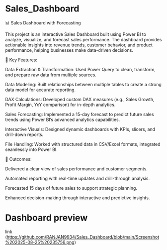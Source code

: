 # Sales_Dashboard
📊 Sales Dashboard with Forecasting

This project is an interactive Sales Dashboard built using Power BI to analyze, visualize, and forecast sales performance. The dashboard provides actionable insights into revenue trends, customer behavior, and product performance, helping businesses make data-driven decisions.

🔑 Key Features:

Data Extraction & Transformation: Used Power Query to clean, transform, and prepare raw data from multiple sources.

Data Modeling: Built relationships between multiple tables to create a strong data model for accurate reporting.

DAX Calculations: Developed custom DAX measures (e.g., Sales Growth, Profit Margin, YoY comparison) for in-depth analytics.

Sales Forecasting: Implemented a 15-day forecast to predict future sales trends using Power BI’s advanced analytics capabilities.

Interactive Visuals: Designed dynamic dashboards with KPIs, slicers, and drill-down reports.

File Handling: Worked with structured data in CSV/Excel formats, integrated seamlessly into Power BI.

🚀 Outcomes:

Delivered a clear view of sales performance and customer segments.

Automated reporting with real-time updates and drill-through analysis.

Forecasted 15 days of future sales to support strategic planning.

Enhanced decision-making through interactive and predictive insights.

# Dashboard preview
link  (https://github.com/RANJAN9934/Sales_Dashboard/blob/main/Screenshot%202025-08-25%20235756.png)
